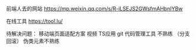 前端人去的网站
https://mp.weixin.qq.com/s/R-iLSEJS2GWsfmAHbnIYBw

在线工具
https://tool.lu/

待解决问题：
移动端页面适配方案 视频
TS应用
git 代码管理工具 不熟练 （分支 回滚）
伪类元素不熟练
